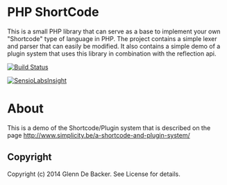 # PHP ShortCode

This is a small PHP library that can serve as a base to implement your own "Shortcode" type of language in PHP. The project contains a simple lexer and parser that can easily be modified. It also contains a simple demo of a plugin system that uses this library in combination with the reflection api.



[![Build Status](https://travis-ci.org/simplicitylab/php-shortcode.svg?branch=master)](https://travis-ci.org/simplicitylab/php-shortcode)

[![SensioLabsInsight](https://insight.sensiolabs.com/projects/7dd44c83-9154-424f-9b68-3dcec1f74e08/big.png)](https://insight.sensiolabs.com/projects/7dd44c83-9154-424f-9b68-3dcec1f74e08)

# About

This is a demo of the Shortcode/Plugin system that is described on the page http://www.simplicity.be/a-shortcode-and-plugin-system/

## Copyright
Copyright (c) 2014 Glenn De Backer. See License for details.
